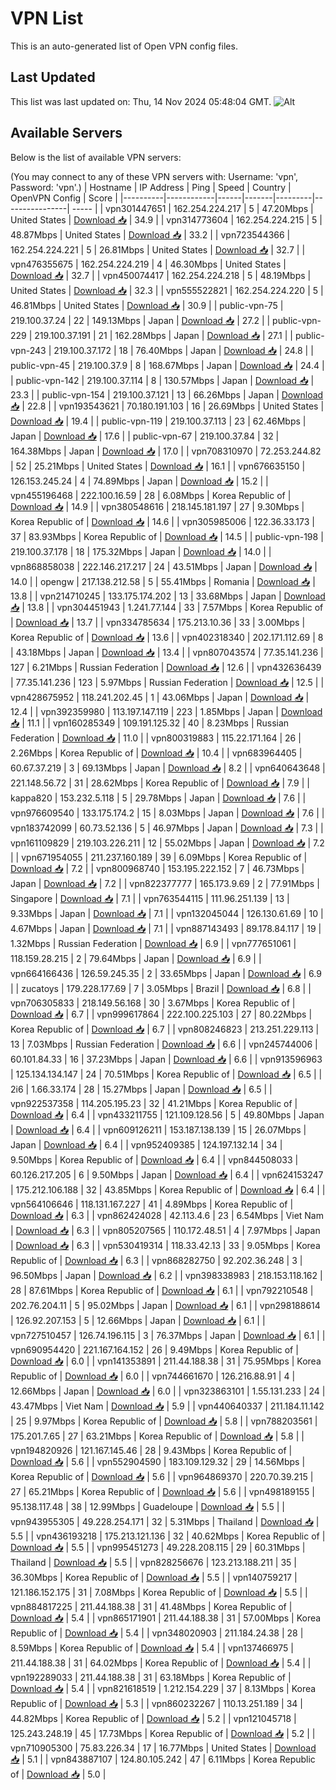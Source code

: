 # VPN List

This is an auto-generated list of Open VPN config files.

## Last Updated

This list was last updated on: Thu, 14 Nov 2024 05:48:04 GMT.
![Alt](https://repobeats.axiom.co/api/embed/186b98318ef1479477931607c1ad7d823f12451f.svg "Repobeats analytics image")

## Available Servers

Below is the list of available VPN servers:

(You may connect to any of these VPN servers with: Username: 'vpn', Password: 'vpn'.)
| Hostname | IP Address | Ping | Speed | Country | OpenVPN Config | Score |
|----------|------------|------|-------|---------|----------------| ----- |
| vpn301447651 | 162.254.224.217 | 5 | 47.20Mbps | United States | [Download 📥](./configs/server_0_US.ovpn) | 34.9 |
| vpn314773604 | 162.254.224.215 | 5 | 48.87Mbps | United States | [Download 📥](./configs/server_1_US.ovpn) | 33.2 |
| vpn723544366 | 162.254.224.221 | 5 | 26.81Mbps | United States | [Download 📥](./configs/server_2_US.ovpn) | 32.7 |
| vpn476355675 | 162.254.224.219 | 4 | 46.30Mbps | United States | [Download 📥](./configs/server_3_US.ovpn) | 32.7 |
| vpn450074417 | 162.254.224.218 | 5 | 48.19Mbps | United States | [Download 📥](./configs/server_4_US.ovpn) | 32.3 |
| vpn555522821 | 162.254.224.220 | 5 | 46.81Mbps | United States | [Download 📥](./configs/server_5_US.ovpn) | 30.9 |
| public-vpn-75 | 219.100.37.24 | 22 | 149.13Mbps | Japan | [Download 📥](./configs/server_6_JP.ovpn) | 27.2 |
| public-vpn-229 | 219.100.37.191 | 21 | 162.28Mbps | Japan | [Download 📥](./configs/server_7_JP.ovpn) | 27.1 |
| public-vpn-243 | 219.100.37.172 | 18 | 76.40Mbps | Japan | [Download 📥](./configs/server_8_JP.ovpn) | 24.8 |
| public-vpn-45 | 219.100.37.9 | 8 | 168.67Mbps | Japan | [Download 📥](./configs/server_9_JP.ovpn) | 24.4 |
| public-vpn-142 | 219.100.37.114 | 8 | 130.57Mbps | Japan | [Download 📥](./configs/server_10_JP.ovpn) | 23.3 |
| public-vpn-154 | 219.100.37.121 | 13 | 66.26Mbps | Japan | [Download 📥](./configs/server_11_JP.ovpn) | 22.8 |
| vpn193543621 | 70.180.191.103 | 16 | 26.69Mbps | United States | [Download 📥](./configs/server_12_US.ovpn) | 19.4 |
| public-vpn-119 | 219.100.37.113 | 23 | 62.46Mbps | Japan | [Download 📥](./configs/server_13_JP.ovpn) | 17.6 |
| public-vpn-67 | 219.100.37.84 | 32 | 164.38Mbps | Japan | [Download 📥](./configs/server_14_JP.ovpn) | 17.0 |
| vpn708310970 | 72.253.244.82 | 52 | 25.21Mbps | United States | [Download 📥](./configs/server_15_US.ovpn) | 16.1 |
| vpn676635150 | 126.153.245.24 | 4 | 74.89Mbps | Japan | [Download 📥](./configs/server_16_JP.ovpn) | 15.2 |
| vpn455196468 | 222.100.16.59 | 28 | 6.08Mbps | Korea Republic of | [Download 📥](./configs/server_17_KR.ovpn) | 14.9 |
| vpn380548616 | 218.145.181.197 | 27 | 9.30Mbps | Korea Republic of | [Download 📥](./configs/server_18_KR.ovpn) | 14.6 |
| vpn305985006 | 122.36.33.173 | 37 | 83.93Mbps | Korea Republic of | [Download 📥](./configs/server_19_KR.ovpn) | 14.5 |
| public-vpn-198 | 219.100.37.178 | 18 | 175.32Mbps | Japan | [Download 📥](./configs/server_20_JP.ovpn) | 14.0 |
| vpn868858038 | 222.146.217.217 | 24 | 43.51Mbps | Japan | [Download 📥](./configs/server_21_JP.ovpn) | 14.0 |
| opengw | 217.138.212.58 | 5 | 55.41Mbps | Romania | [Download 📥](./configs/server_22_RO.ovpn) | 13.8 |
| vpn214710245 | 133.175.174.202 | 13 | 33.68Mbps | Japan | [Download 📥](./configs/server_23_JP.ovpn) | 13.8 |
| vpn304451943 | 1.241.77.144 | 33 | 7.57Mbps | Korea Republic of | [Download 📥](./configs/server_24_KR.ovpn) | 13.7 |
| vpn334785634 | 175.213.10.36 | 33 | 3.00Mbps | Korea Republic of | [Download 📥](./configs/server_25_KR.ovpn) | 13.6 |
| vpn402318340 | 202.171.112.69 | 8 | 43.18Mbps | Japan | [Download 📥](./configs/server_26_JP.ovpn) | 13.4 |
| vpn807043574 | 77.35.141.236 | 127 | 6.21Mbps | Russian Federation | [Download 📥](./configs/server_27_RU.ovpn) | 12.6 |
| vpn432636439 | 77.35.141.236 | 123 | 5.97Mbps | Russian Federation | [Download 📥](./configs/server_28_RU.ovpn) | 12.5 |
| vpn428675952 | 118.241.202.45 | 1 | 43.06Mbps | Japan | [Download 📥](./configs/server_29_JP.ovpn) | 12.4 |
| vpn392359980 | 113.197.147.119 | 223 | 1.85Mbps | Japan | [Download 📥](./configs/server_30_JP.ovpn) | 11.1 |
| vpn160285349 | 109.191.125.32 | 40 | 8.23Mbps | Russian Federation | [Download 📥](./configs/server_31_RU.ovpn) | 11.0 |
| vpn800319883 | 115.22.171.164 | 26 | 2.26Mbps | Korea Republic of | [Download 📥](./configs/server_32_KR.ovpn) | 10.4 |
| vpn683964405 | 60.67.37.219 | 3 | 69.13Mbps | Japan | [Download 📥](./configs/server_33_JP.ovpn) | 8.2 |
| vpn640643648 | 221.148.56.72 | 31 | 28.62Mbps | Korea Republic of | [Download 📥](./configs/server_34_KR.ovpn) | 7.9 |
| kappa820 | 153.232.5.118 | 5 | 29.78Mbps | Japan | [Download 📥](./configs/server_35_JP.ovpn) | 7.6 |
| vpn976609540 | 133.175.174.2 | 15 | 8.03Mbps | Japan | [Download 📥](./configs/server_36_JP.ovpn) | 7.6 |
| vpn183742099 | 60.73.52.136 | 5 | 46.97Mbps | Japan | [Download 📥](./configs/server_37_JP.ovpn) | 7.3 |
| vpn161109829 | 219.103.226.211 | 12 | 55.02Mbps | Japan | [Download 📥](./configs/server_38_JP.ovpn) | 7.2 |
| vpn671954055 | 211.237.160.189 | 39 | 6.09Mbps | Korea Republic of | [Download 📥](./configs/server_39_KR.ovpn) | 7.2 |
| vpn800968740 | 153.195.222.152 | 7 | 46.73Mbps | Japan | [Download 📥](./configs/server_40_JP.ovpn) | 7.2 |
| vpn822377777 | 165.173.9.69 | 2 | 77.91Mbps | Singapore | [Download 📥](./configs/server_41_SG.ovpn) | 7.1 |
| vpn763544115 | 111.96.251.139 | 13 | 9.33Mbps | Japan | [Download 📥](./configs/server_42_JP.ovpn) | 7.1 |
| vpn132045044 | 126.130.61.69 | 10 | 4.67Mbps | Japan | [Download 📥](./configs/server_43_JP.ovpn) | 7.1 |
| vpn887143493 | 89.178.84.117 | 19 | 1.32Mbps | Russian Federation | [Download 📥](./configs/server_44_RU.ovpn) | 6.9 |
| vpn777651061 | 118.159.28.215 | 2 | 79.64Mbps | Japan | [Download 📥](./configs/server_45_JP.ovpn) | 6.9 |
| vpn664166436 | 126.59.245.35 | 2 | 33.65Mbps | Japan | [Download 📥](./configs/server_46_JP.ovpn) | 6.9 |
| zucatoys | 179.228.177.69 | 7 | 3.05Mbps | Brazil | [Download 📥](./configs/server_47_BR.ovpn) | 6.8 |
| vpn706305833 | 218.149.56.168 | 30 | 3.67Mbps | Korea Republic of | [Download 📥](./configs/server_48_KR.ovpn) | 6.7 |
| vpn999617864 | 222.100.225.103 | 27 | 80.22Mbps | Korea Republic of | [Download 📥](./configs/server_49_KR.ovpn) | 6.7 |
| vpn808246823 | 213.251.229.113 | 13 | 7.03Mbps | Russian Federation | [Download 📥](./configs/server_50_RU.ovpn) | 6.6 |
| vpn245744006 | 60.101.84.33 | 16 | 37.23Mbps | Japan | [Download 📥](./configs/server_51_JP.ovpn) | 6.6 |
| vpn913596963 | 125.134.134.147 | 24 | 70.51Mbps | Korea Republic of | [Download 📥](./configs/server_52_KR.ovpn) | 6.5 |
| 2i6 | 1.66.33.174 | 28 | 15.27Mbps | Japan | [Download 📥](./configs/server_53_JP.ovpn) | 6.5 |
| vpn922537358 | 114.205.195.23 | 32 | 41.21Mbps | Korea Republic of | [Download 📥](./configs/server_54_KR.ovpn) | 6.4 |
| vpn433211755 | 121.109.128.56 | 5 | 49.80Mbps | Japan | [Download 📥](./configs/server_55_JP.ovpn) | 6.4 |
| vpn609126211 | 153.187.138.139 | 15 | 26.07Mbps | Japan | [Download 📥](./configs/server_56_JP.ovpn) | 6.4 |
| vpn952409385 | 124.197.132.14 | 34 | 9.50Mbps | Korea Republic of | [Download 📥](./configs/server_57_KR.ovpn) | 6.4 |
| vpn844508033 | 60.126.217.205 | 6 | 9.50Mbps | Japan | [Download 📥](./configs/server_58_JP.ovpn) | 6.4 |
| vpn624153247 | 175.212.106.188 | 32 | 43.85Mbps | Korea Republic of | [Download 📥](./configs/server_59_KR.ovpn) | 6.4 |
| vpn564106646 | 118.131.167.227 | 41 | 4.89Mbps | Korea Republic of | [Download 📥](./configs/server_60_KR.ovpn) | 6.3 |
| vpn862424028 | 42.113.4.6 | 23 | 6.54Mbps | Viet Nam | [Download 📥](./configs/server_61_VN.ovpn) | 6.3 |
| vpn805207565 | 110.172.48.51 | 4 | 7.97Mbps | Japan | [Download 📥](./configs/server_62_JP.ovpn) | 6.3 |
| vpn530419314 | 118.33.42.13 | 33 | 9.05Mbps | Korea Republic of | [Download 📥](./configs/server_63_KR.ovpn) | 6.3 |
| vpn868282750 | 92.202.36.248 | 3 | 96.50Mbps | Japan | [Download 📥](./configs/server_64_JP.ovpn) | 6.2 |
| vpn398338983 | 218.153.118.162 | 28 | 87.61Mbps | Korea Republic of | [Download 📥](./configs/server_65_KR.ovpn) | 6.1 |
| vpn792210548 | 202.76.204.11 | 5 | 95.02Mbps | Japan | [Download 📥](./configs/server_66_JP.ovpn) | 6.1 |
| vpn298188614 | 126.92.207.153 | 5 | 12.66Mbps | Japan | [Download 📥](./configs/server_67_JP.ovpn) | 6.1 |
| vpn727510457 | 126.74.196.115 | 3 | 76.37Mbps | Japan | [Download 📥](./configs/server_68_JP.ovpn) | 6.1 |
| vpn690954420 | 221.167.164.152 | 26 | 9.49Mbps | Korea Republic of | [Download 📥](./configs/server_69_KR.ovpn) | 6.0 |
| vpn141353891 | 211.44.188.38 | 31 | 75.95Mbps | Korea Republic of | [Download 📥](./configs/server_70_KR.ovpn) | 6.0 |
| vpn744661670 | 126.216.88.91 | 4 | 12.66Mbps | Japan | [Download 📥](./configs/server_71_JP.ovpn) | 6.0 |
| vpn323863101 | 1.55.131.233 | 24 | 43.47Mbps | Viet Nam | [Download 📥](./configs/server_72_VN.ovpn) | 5.9 |
| vpn440640337 | 211.184.11.142 | 25 | 9.97Mbps | Korea Republic of | [Download 📥](./configs/server_73_KR.ovpn) | 5.8 |
| vpn788203561 | 175.201.7.65 | 27 | 63.21Mbps | Korea Republic of | [Download 📥](./configs/server_74_KR.ovpn) | 5.8 |
| vpn194820926 | 121.167.145.46 | 28 | 9.43Mbps | Korea Republic of | [Download 📥](./configs/server_75_KR.ovpn) | 5.6 |
| vpn552904590 | 183.109.129.32 | 29 | 14.56Mbps | Korea Republic of | [Download 📥](./configs/server_76_KR.ovpn) | 5.6 |
| vpn964869370 | 220.70.39.215 | 27 | 65.21Mbps | Korea Republic of | [Download 📥](./configs/server_77_KR.ovpn) | 5.6 |
| vpn498189155 | 95.138.117.48 | 38 | 12.99Mbps | Guadeloupe | [Download 📥](./configs/server_78_GP.ovpn) | 5.5 |
| vpn943955305 | 49.228.254.171 | 32 | 5.31Mbps | Thailand | [Download 📥](./configs/server_79_TH.ovpn) | 5.5 |
| vpn436193218 | 175.213.121.136 | 32 | 40.62Mbps | Korea Republic of | [Download 📥](./configs/server_80_KR.ovpn) | 5.5 |
| vpn995451273 | 49.228.208.115 | 29 | 60.31Mbps | Thailand | [Download 📥](./configs/server_81_TH.ovpn) | 5.5 |
| vpn828256676 | 123.213.188.211 | 35 | 36.30Mbps | Korea Republic of | [Download 📥](./configs/server_82_KR.ovpn) | 5.5 |
| vpn140759217 | 121.186.152.175 | 31 | 7.08Mbps | Korea Republic of | [Download 📥](./configs/server_83_KR.ovpn) | 5.5 |
| vpn884817225 | 211.44.188.38 | 31 | 41.48Mbps | Korea Republic of | [Download 📥](./configs/server_84_KR.ovpn) | 5.4 |
| vpn865171901 | 211.44.188.38 | 31 | 57.00Mbps | Korea Republic of | [Download 📥](./configs/server_85_KR.ovpn) | 5.4 |
| vpn348020903 | 211.184.24.38 | 28 | 8.59Mbps | Korea Republic of | [Download 📥](./configs/server_86_KR.ovpn) | 5.4 |
| vpn137466975 | 211.44.188.38 | 31 | 64.02Mbps | Korea Republic of | [Download 📥](./configs/server_87_KR.ovpn) | 5.4 |
| vpn192289033 | 211.44.188.38 | 31 | 63.18Mbps | Korea Republic of | [Download 📥](./configs/server_88_KR.ovpn) | 5.4 |
| vpn821618519 | 1.212.154.229 | 37 | 8.13Mbps | Korea Republic of | [Download 📥](./configs/server_89_KR.ovpn) | 5.3 |
| vpn860232267 | 110.13.251.189 | 34 | 44.82Mbps | Korea Republic of | [Download 📥](./configs/server_90_KR.ovpn) | 5.2 |
| vpn121045718 | 125.243.248.19 | 45 | 17.73Mbps | Korea Republic of | [Download 📥](./configs/server_91_KR.ovpn) | 5.2 |
| vpn710905300 | 75.83.226.34 | 17 | 16.77Mbps | United States | [Download 📥](./configs/server_92_US.ovpn) | 5.1 |
| vpn843887107 | 124.80.105.242 | 47 | 6.11Mbps | Korea Republic of | [Download 📥](./configs/server_93_KR.ovpn) | 5.0 |
